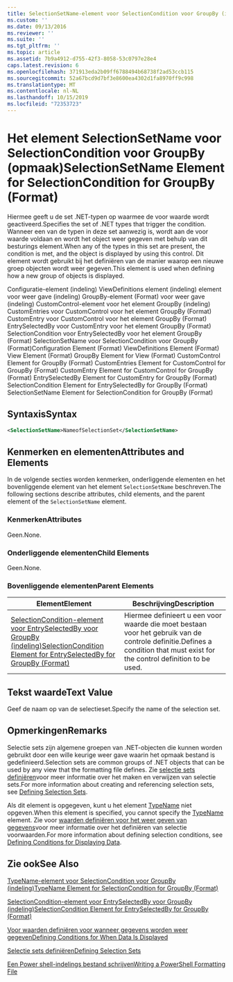 ```yaml
---
title: SelectionSetName-element voor SelectionCondition voor GroupBy (indeling) | Microsoft Docs
ms.custom: ''
ms.date: 09/13/2016
ms.reviewer: ''
ms.suite: ''
ms.tgt_pltfrm: ''
ms.topic: article
ms.assetid: 7b9a4912-d755-42f3-8058-53c0797e28e4
caps.latest.revision: 6
ms.openlocfilehash: 371913eda2b09ff6788494b68738f2ad53ccb115
ms.sourcegitcommit: 52a67bcd9d7bf3e8600ea4302d1fa8970ff9c998
ms.translationtype: MT
ms.contentlocale: nl-NL
ms.lasthandoff: 10/15/2019
ms.locfileid: "72353723"
---
```

# <a name="selectionsetname-element-for-selectioncondition-for-groupby-format"></a><span data-ttu-id="558ba-102">Het element SelectionSetName voor SelectionCondition voor GroupBy (opmaak)</span><span class="sxs-lookup"><span data-stu-id="558ba-102">SelectionSetName Element for SelectionCondition for GroupBy (Format)</span></span>

<span data-ttu-id="558ba-103">Hiermee geeft u de set .NET-typen op waarmee de voor waarde wordt geactiveerd.</span><span class="sxs-lookup"><span data-stu-id="558ba-103">Specifies the set of .NET types that trigger the condition.</span></span> <span data-ttu-id="558ba-104">Wanneer een van de typen in deze set aanwezig is, wordt aan de voor waarde voldaan en wordt het object weer gegeven met behulp van dit besturings element.</span><span class="sxs-lookup"><span data-stu-id="558ba-104">When any of the types in this set are present, the condition is met, and the object is displayed by using this control.</span></span> <span data-ttu-id="558ba-105">Dit element wordt gebruikt bij het definiëren van de manier waarop een nieuwe groep objecten wordt weer gegeven.</span><span class="sxs-lookup"><span data-stu-id="558ba-105">This element is used when defining how a new group of objects is displayed.</span></span>

<span data-ttu-id="558ba-106">Configuratie-element (indeling) ViewDefinitions element (indeling) element voor weer gave (indeling) GroupBy-element (Format) voor weer gave (indeling) CustomControl-element voor het element GroupBy (indeling) CustomEntries voor CustomControl voor het element GroupBy (Format) CustomEntry voor CustomControl voor het element GroupBy (Format) EntrySelectedBy voor CustomEntry voor het element GroupBy (Format) SelectionCondition voor EntrySelectedBy voor het element GroupBy (Format) SelectionSetName voor SelectionCondition voor GroupBy (Format)</span><span class="sxs-lookup"><span data-stu-id="558ba-106">Configuration Element (Format) ViewDefinitions Element (Format) View Element (Format) GroupBy Element for View (Format) CustomControl Element for GroupBy (Format) CustomEntries Element for CustomControl for GroupBy (Format) CustomEntry Element for CustomControl for GroupBy (Format) EntrySelectedBy Element for CustomEntry for GroupBy (Format) SelectionCondition Element for EntrySelectedBy for GroupBy (Format) SelectionSetName Element for SelectionCondition for GroupBy (Format)</span></span>

## <a name="syntax"></a><span data-ttu-id="558ba-107">Syntaxis</span><span class="sxs-lookup"><span data-stu-id="558ba-107">Syntax</span></span>

```xml
<SelectionSetName>NameofSelectionSet</SelectionSetName>
```

## <a name="attributes-and-elements"></a><span data-ttu-id="558ba-108">Kenmerken en elementen</span><span class="sxs-lookup"><span data-stu-id="558ba-108">Attributes and Elements</span></span>

<span data-ttu-id="558ba-109">In de volgende secties worden kenmerken, onderliggende elementen en het bovenliggende element van het element `SelectionSetName` beschreven.</span><span class="sxs-lookup"><span data-stu-id="558ba-109">The following sections describe attributes, child elements, and the parent element of the `SelectionSetName` element.</span></span>

### <a name="attributes"></a><span data-ttu-id="558ba-110">Kenmerken</span><span class="sxs-lookup"><span data-stu-id="558ba-110">Attributes</span></span>

<span data-ttu-id="558ba-111">Geen.</span><span class="sxs-lookup"><span data-stu-id="558ba-111">None.</span></span>

### <a name="child-elements"></a><span data-ttu-id="558ba-112">Onderliggende elementen</span><span class="sxs-lookup"><span data-stu-id="558ba-112">Child Elements</span></span>

<span data-ttu-id="558ba-113">Geen.</span><span class="sxs-lookup"><span data-stu-id="558ba-113">None.</span></span>

### <a name="parent-elements"></a><span data-ttu-id="558ba-114">Bovenliggende elementen</span><span class="sxs-lookup"><span data-stu-id="558ba-114">Parent Elements</span></span>

|<span data-ttu-id="558ba-115">Element</span><span class="sxs-lookup"><span data-stu-id="558ba-115">Element</span></span>|<span data-ttu-id="558ba-116">Beschrijving</span><span class="sxs-lookup"><span data-stu-id="558ba-116">Description</span></span>|
|-------------|-----------------|
|[<span data-ttu-id="558ba-117">SelectionCondition-element voor EntrySelectedBy voor GroupBy (indeling)</span><span class="sxs-lookup"><span data-stu-id="558ba-117">SelectionCondition Element for EntrySelectedBy for GroupBy (Format)</span></span>](./selectioncondition-element-for-entryselectedby-for-groupby-format.md)|<span data-ttu-id="558ba-118">Hiermee definieert u een voor waarde die moet bestaan voor het gebruik van de controle definitie.</span><span class="sxs-lookup"><span data-stu-id="558ba-118">Defines a condition that must exist for the control definition to be used.</span></span>|

## <a name="text-value"></a><span data-ttu-id="558ba-119">Tekst waarde</span><span class="sxs-lookup"><span data-stu-id="558ba-119">Text Value</span></span>

<span data-ttu-id="558ba-120">Geef de naam op van de selectieset.</span><span class="sxs-lookup"><span data-stu-id="558ba-120">Specify the name of the selection set.</span></span>

## <a name="remarks"></a><span data-ttu-id="558ba-121">Opmerkingen</span><span class="sxs-lookup"><span data-stu-id="558ba-121">Remarks</span></span>

<span data-ttu-id="558ba-122">Selectie sets zijn algemene groepen van .NET-objecten die kunnen worden gebruikt door een wille keurige weer gave waarin het opmaak bestand is gedefinieerd.</span><span class="sxs-lookup"><span data-stu-id="558ba-122">Selection sets are common groups of .NET objects that can be used by any view that the formatting file defines.</span></span> <span data-ttu-id="558ba-123">Zie [selectie sets definiëren](./defining-selection-sets.md)voor meer informatie over het maken en verwijzen van selectie sets.</span><span class="sxs-lookup"><span data-stu-id="558ba-123">For more information about creating and referencing selection sets, see [Defining Selection Sets](./defining-selection-sets.md).</span></span>

<span data-ttu-id="558ba-124">Als dit element is opgegeven, kunt u het element [TypeName](./typename-element-for-selectioncondition-for-groupby-format.md) niet opgeven.</span><span class="sxs-lookup"><span data-stu-id="558ba-124">When this element is specified, you cannot specify the [TypeName](./typename-element-for-selectioncondition-for-groupby-format.md) element.</span></span> <span data-ttu-id="558ba-125">Zie voor [waarden definiëren voor het weer geven van gegevens](./defining-conditions-for-displaying-data.md)voor meer informatie over het definiëren van selectie voorwaarden.</span><span class="sxs-lookup"><span data-stu-id="558ba-125">For more information about defining selection conditions, see [Defining Conditions for Displaying Data](./defining-conditions-for-displaying-data.md).</span></span>

## <a name="see-also"></a><span data-ttu-id="558ba-126">Zie ook</span><span class="sxs-lookup"><span data-stu-id="558ba-126">See Also</span></span>

[<span data-ttu-id="558ba-127">TypeName-element voor SelectionCondition voor GroupBy (indeling)</span><span class="sxs-lookup"><span data-stu-id="558ba-127">TypeName Element for SelectionCondition for GroupBy (Format)</span></span>](./typename-element-for-selectioncondition-for-groupby-format.md)

[<span data-ttu-id="558ba-128">SelectionCondition-element voor EntrySelectedBy voor GroupBy (indeling)</span><span class="sxs-lookup"><span data-stu-id="558ba-128">SelectionCondition Element for EntrySelectedBy for GroupBy (Format)</span></span>](./selectioncondition-element-for-entryselectedby-for-groupby-format.md)

[<span data-ttu-id="558ba-129">Voor waarden definiëren voor wanneer gegevens worden weer gegeven</span><span class="sxs-lookup"><span data-stu-id="558ba-129">Defining Conditions for When Data Is Displayed</span></span>](./defining-conditions-for-displaying-data.md)

[<span data-ttu-id="558ba-130">Selectie sets definiëren</span><span class="sxs-lookup"><span data-stu-id="558ba-130">Defining Selection Sets</span></span>](./defining-selection-sets.md)

[<span data-ttu-id="558ba-131">Een Power shell-indelings bestand schrijven</span><span class="sxs-lookup"><span data-stu-id="558ba-131">Writing a PowerShell Formatting File</span></span>](./writing-a-powershell-formatting-file.md)
